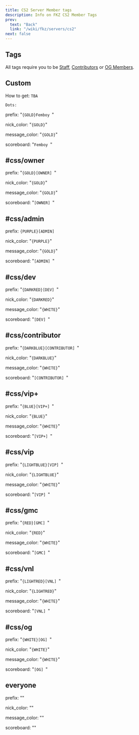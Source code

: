 ```yaml
---
title: CS2 Server Member tags
description: Info on FKZ CS2 Member Tags
prev:
  text: "Back"
  link: "/wiki/fkz/servers/cs2"
next: false
---
```


## Tags

All tags require you to be [Staff](/wiki/fkz/servers/cs2/staff), [Contributors](/wiki/fkz/donators) or [OG Members](/wiki/fkz/servers/cs2/og).

## Custom

How to get: `TBA`

`Dots:`

prefix: "`{GOLD}Femboy `"

nick_color: "`{GOLD}`"

message_color: "`{GOLD}`"

scoreboard: "`Femboy `"

## #css/owner

prefix: "`{GOLD}[OWNER] `"

nick_color: "`{GOLD}`"

message_color: "`{GOLD}`"

scoreboard: "`[OWNER] `"

## #css/admin

prefix: `{PURPLE}[ADMIN] `

nick_color: "`{PURPLE}`"

message_color: "`{GOLD}`"

scoreboard: "`[ADMIN] `"

## #css/dev

prefix: "`{DARKRED}[DEV] `"

nick_color: "`{DARKRED}`"

message_color: "`{WHITE}`"

scoreboard: "`[DEV] `"

## #css/contributor

prefix: "`{DARKBLUE}[CONTRIBUTOR] `"

nick_color: "`{DARKBLUE}`"

message_color: "`{WHITE}`"

scoreboard: "`[CONTRIBUTOR] `"

## #css/vip+

prefix: "`{BLUE}[VIP+] `"

nick_color: "`{BLUE}`"

message_color: "`{WHITE}`"

scoreboard: "`[VIP+] `"

## #css/vip

prefix: "`{LIGHTBLUE}[VIP] `"

nick_color: "`{LIGHTBLUE}`"

message_color: "`{WHITE}`"

scoreboard: "`[VIP] `"

## #css/gmc

prefix: "`{RED}[GMC] `"

nick_color: "`{RED}`"

message_color: "`{WHITE}`"

scoreboard: "`[GMC] `"

## #css/vnl

prefix: "`{LIGHTRED}[VNL] `"

nick_color: "`{LIGHTRED}`"

message_color: "`{WHITE}`"

scoreboard: "`[VNL] `"

## #css/og

prefix: "`{WHITE}[OG] `"

nick_color: "`{WHITE}`"

message_color: "`{WHITE}`"

scoreboard: "`[OG] `"

## everyone

prefix: ""

nick_color: ""

message_color: ""

scoreboard: ""
